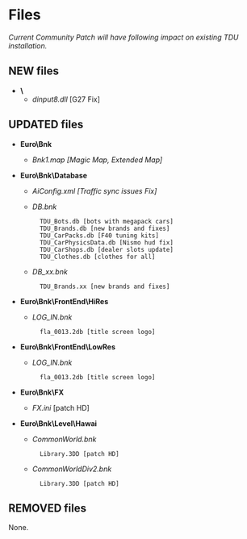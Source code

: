 # Files

*Current Community Patch will have following impact on existing TDU installation.*

## NEW files
- **\\**
    - *dinput8.dll* [G27 Fix]

## UPDATED files

- **Euro\Bnk**
                        
    - *Bnk1.map [Magic Map, Extended Map]*

- **Euro\Bnk\Database**
                        
    - *AiConfig.xml [Traffic sync issues Fix]*
    
    - *DB.bnk*
    
            TDU_Bots.db [bots with megapack cars]
            TDU_Brands.db [new brands and fixes]
            TDU_CarPacks.db [F40 tuning kits]
            TDU_CarPhysicsData.db [Nismo hud fix]
            TDU_CarShops.db [dealer slots update]
            TDU_Clothes.db [clothes for all]

    - *DB_xx.bnk*
    
            TDU_Brands.xx [new brands and fixes]
        

- **Euro\Bnk\FrontEnd\HiRes**
                        
    - *LOG_IN.bnk*
    
            fla_0013.2db [title screen logo]

- **Euro\Bnk\FrontEnd\LowRes**
                        
    - *LOG_IN.bnk*
    
            fla_0013.2db [title screen logo]

- **Euro\Bnk\FX**

    - *FX.ini* [patch HD]

- **Euro\Bnk\Level\Hawai**
                        
    - *CommonWorld.bnk*
    
            Library.3DD [patch HD]

    - *CommonWorldDiv2.bnk*
    
            Library.3DD [patch HD]


## REMOVED files

None.
